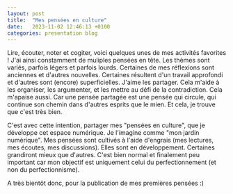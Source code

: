 ```yaml
---
layout: post
title:  "Mes pensées en culture"
date:   2023-11-02 12:46:13 +0100
categories: presentation blog
---
```


Lire, écouter, noter et cogiter, voici quelques unes de mes activités favorites ! J'ai ainsi constamment de muliples pensées en tête. Les thèmes sont variés, parfois légers et parfois lourds. Certaines de mes réflexions sont anciennes et d'autres nouvelles. Certaines résultent d'un travail approfondi et d'autres sont (encore) superficielles. J'aime les partager. Cela m'aide à les organiser, les argumenter, et les mettre au défi de la contradiction. Cela m'apaise aussi. Car une pensée partagée est une pensée qui circule, qui continue son chemin dans d'autres esprits que le mien. Et cela, je trouve que c'est très bien.

C'est avec cette intention, partager mes "pensées en culture", que je développe cet espace numérique. Je l'imagine comme "mon jardin numérique". Mes pensées sont cultivés à l'aide d'engrais (mes lectures, mes écoutes, mes discussions). Elles sont en développement. Certaines grandiront mieux que d'autres. C'est bien normal et finalement peu important car mon objectif est uniquement celui du perfectionnement (et non du perfectionnisme). 

A très bientôt donc, pour la publication de mes premières pensées :)